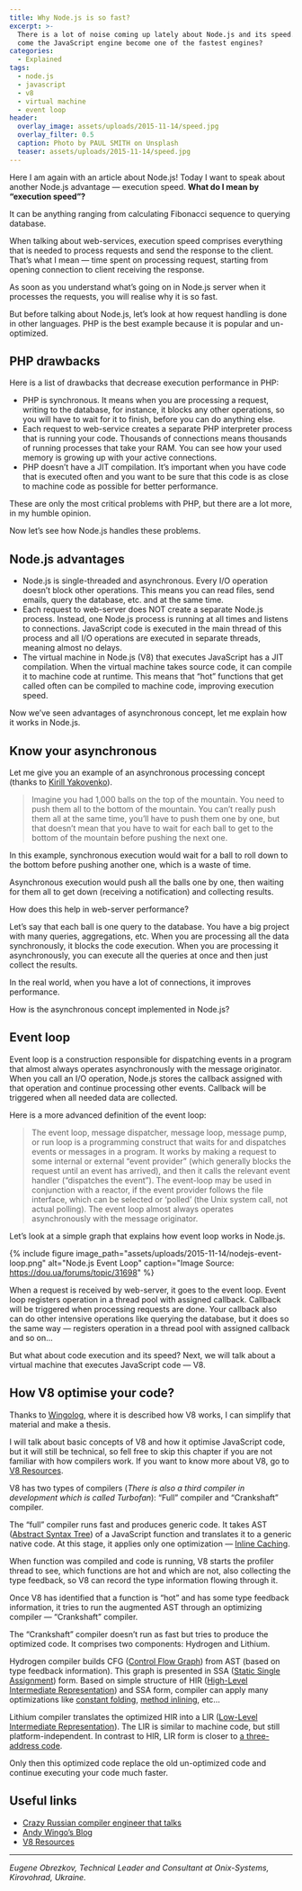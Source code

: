 ```yaml
---
title: Why Node.js is so fast?
excerpt: >-
  There is a lot of noise coming up lately about Node.js and its speed. But how
  come the JavaScript engine become one of the fastest engines?
categories:
  - Explained
tags:
  - node.js
  - javascript
  - v8
  - virtual machine
  - event loop
header:
  overlay_image: assets/uploads/2015-11-14/speed.jpg
  overlay_filter: 0.5
  caption: Photo by PAUL SMITH on Unsplash
  teaser: assets/uploads/2015-11-14/speed.jpg
---
```


Here I am again with an article about Node.js!
Today I want to speak about another Node.js advantage — execution speed.
**What do I mean by “execution speed”?**

It can be anything ranging from calculating Fibonacci sequence to querying database.

When talking about web-services, execution speed comprises everything that is needed to process requests and send the response to the client.
That’s what I mean — time spent on processing request, starting from opening connection to client receiving the response.

As soon as you understand what’s going on in Node.js server when it processes the requests, you will realise why it is so fast.

But before talking about Node.js, let’s look at how request handling is done in other languages.
PHP is the best example because it is popular and un-optimized.

## PHP drawbacks

Here is a list of drawbacks that decrease execution performance in PHP:

- PHP is synchronous. It means when you are processing a request, writing to the database, for instance, it blocks any other operations, so you will have to wait for it to finish, before you can do anything else.
- Each request to web-service creates a separate PHP interpreter process that is running your code. Thousands of connections means thousands of running processes that take your RAM. You can see how your used memory is growing up with your active connections.
- PHP doesn’t have a JIT compilation. It’s important when you have code that is executed often and you want to be sure that this code is as close to machine code as possible for better performance.

These are only the most critical problems with PHP, but there are a lot more, in my humble opinion.

Now let’s see how Node.js handles these problems.

## Node.js advantages

- Node.js is single-threaded and asynchronous. Every I/O operation doesn’t block other operations. This means you can read files, send emails, query the database, etc. and at the same time.
- Each request to web-server does NOT create a separate Node.js process. Instead, one Node.js process is running at all times and listens to connections. JavaScript code is executed in the main thread of this process and all I/O operations are executed in separate threads, meaning almost no delays.
- The virtual machine in Node.js (V8) that executes JavaScript has a JIT compilation. When the virtual machine takes source code, it can compile it to machine code at runtime. This means that “hot” functions that get called often can be compiled to machine code, improving execution speed.

Now we’ve seen advantages of asynchronous concept, let me explain how it works in Node.js.

## Know your asynchronous

Let me give you an example of an asynchronous processing concept (thanks to [Kirill Yakovenko](https://medium.com/u/31c245cac677)).

> Imagine you had 1,000 balls on the top of the mountain. You need to push them all to the bottom of the mountain. You can’t really push them all at the same time, you’ll have to push them one by one, but that doesn’t mean that you have to wait for each ball to get to the bottom of the mountain before pushing the next one.

In this example, synchronous execution would wait for a ball to roll down to the bottom before pushing another one, which is a waste of time.

Asynchronous execution would push all the balls one by one, then waiting for them all to get down (receiving a notification) and collecting results.

How does this help in web-server performance?

Let’s say that each ball is one query to the database.
You have a big project with many queries, aggregations, etc.
When you are processing all the data synchronously, it blocks the code execution.
When you are processing it asynchronously, you can execute all the queries at once and then just collect the results.

In the real world, when you have a lot of connections, it improves performance.

How is the asynchronous concept implemented in Node.js?

## Event loop

Event loop is a construction responsible for dispatching events in a program that almost always operates asynchronously with the message originator.
When you call an I/O operation, Node.js stores the callback assigned with that operation and continue processing other events.
Callback will be triggered when all needed data are collected.

Here is a more advanced definition of the event loop:

> The event loop, message dispatcher, message loop, message pump, or run loop is a programming construct that waits for and dispatches events or messages in a program. It works by making a request to some internal or external “event provider” (which generally blocks the request until an event has arrived), and then it calls the relevant event handler (“dispatches the event”). The event-loop may be used in conjunction with a reactor, if the event provider follows the file interface, which can be selected or ‘polled’ (the Unix system call, not actual polling). The event loop almost always operates asynchronously with the message originator.

Let’s look at a simple graph that explains how event loop works in Node.js.

{% include figure image_path="assets/uploads/2015-11-14/nodejs-event-loop.png" alt="Node.js Event Loop" caption="Image Source: <https://dou.ua/forums/topic/31698>" %}

When a request is received by web-server, it goes to the event loop.
Event loop registers operation in a thread pool with assigned callback.
Callback will be triggered when processing requests are done.
Your callback also can do other intensive operations like querying the database, but it does so the same way — registers operation in a thread pool with assigned callback and so on…

But what about code execution and its speed?
Next, we will talk about a virtual machine that executes JavaScript code — V8.

## How V8 optimise your code?

Thanks to [Wingolog](https://wingolog.org/tags/v8), where it is described how V8 works, I can simplify that material and make a thesis.

I will talk about basic concepts of V8 and how it optimise JavaScript code, but it will still be technical, so fell free to skip this chapter if you are not familiar with how compilers work.
If you want to know more about V8, go to [V8 Resources](http://mrale.ph/v8/resources.html).

V8 has two types of compilers (_There is also a third compiler in development which is called Turbofan_): “Full” compiler and “Crankshaft” compiler.

The “full” compiler runs fast and produces generic code.
It takes AST ([Abstract Syntax Tree](https://en.wikipedia.org/wiki/Abstract_syntax_tree)) of a JavaScript function and translates it to a generic native code.
At this stage, it applies only one optimization — [Inline Caching](https://en.wikipedia.org/wiki/Inline_caching).

When function was compiled and code is running, V8 starts the profiler thread to see, which functions are hot and which are not, also collecting the type feedback, so V8 can record the type information flowing through it.

Once V8 has identified that a function is “hot” and has some type feedback information, it tries to run the augmented AST through an optimizing compiler — “Crankshaft” compiler.

The “Crankshaft” compiler doesn’t run as fast but tries to produce the optimized code.
It comprises two components: Hydrogen and Lithium.

Hydrogen compiler builds CFG ([Control Flow Graph](https://en.wikipedia.org/wiki/Control_flow_graph)) from AST (based on type feedback information).
This graph is presented in SSA ([Static Single Assignment](https://en.wikipedia.org/wiki/Static_single_assignment_form)) form.
Based on simple structure of HIR ([High-Level Intermediate Representation](https://en.wikipedia.org/wiki/Intermediate_language)) and SSA form, compiler can apply many optimizations like [constant folding](https://en.wikipedia.org/wiki/Constant_folding), [method inlining](https://en.wikipedia.org/wiki/Inline_expansion), etc…

Lithium compiler translates the optimized HIR into a LIR ([Low-Level Intermediate Representation](https://en.wikipedia.org/wiki/Intermediate_language)).
The LIR is similar to machine code, but still platform-independent.
In contrast to HIR, LIR form is closer to [a three-address code](https://en.wikipedia.org/wiki/Three-address_code).

Only then this optimized code replace the old un-optimized code and continue executing your code much faster.

## Useful links

- [Crazy Russian compiler engineer that talks](http://mrale.ph)
- [Andy Wingo’s Blog](https://wingolog.org/tags/v8)
- [V8 Resources](http://mrale.ph/v8/resources.html)

---

_Eugene Obrezkov, Technical Leader and Consultant at Onix-Systems, Kirovohrad, Ukraine._

